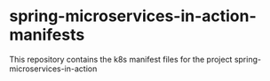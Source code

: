 # spring-microservices-in-action-manifests
This repository contains the k8s manifest files for the project spring-microservices-in-action
